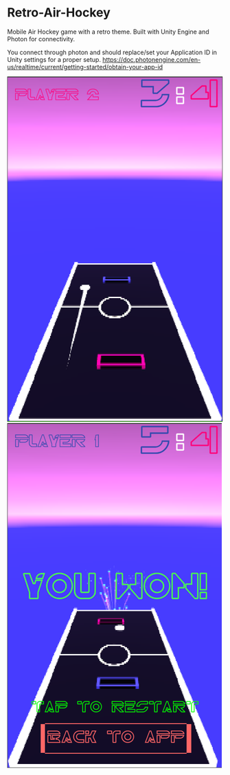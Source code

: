# Retro-Air-Hockey
Mobile Air Hockey game with a retro theme. Built with Unity Engine and Photon for connectivity.

You connect through photon and should replace/set your Application ID in Unity settings for a proper setup.
https://doc.photonengine.com/en-us/realtime/current/getting-started/obtain-your-app-id

![alt text](https://github.com/BlyatskiForce/Retro-Air-Hockey/blob/main/GameplayPics/gameplay%201.png?raw=true)
![alt text](https://github.com/BlyatskiForce/Retro-Air-Hockey/blob/main/GameplayPics/gameplay%202.png?raw=true)

